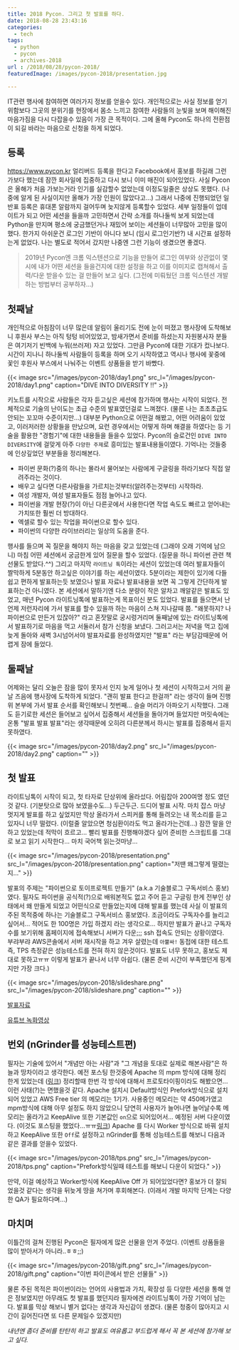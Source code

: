 ```yaml
---
title: 2018 Pycon. 그리고 첫 발표를 하다.
date: 2018-08-28 23:43:16
categories:
  - tech
tags: 
  - python
  - pycon
  - archives-2018
url : /2018/08/28/pycon-2018/
featuredImage: /images/pycon-2018/presentation.jpg

---
```

IT관련 행사에 참여하면 여러가지 정보를 얻을수 있다. 개인적으로는 사실 정보를 얻기 위함보다 그곳의  분위기를 현장에서 몸소 느끼고 참여한 사람들의 눈빛을 보며 해이해진 마음가짐을 다시 다잡을수 있음이 가장 큰 목적이다. 그에 올해 Pycon도 하나의 전환점이 되길 바라는 마음으로 신청을 하게 되었다. 
<!-- more -->

## 등록
https://www.pycon.kr
얼리버드 등록을 한다고 Facebook에서 홍보를 하길래 그런가보다 했는데 잠깐 회사일에 집중하고 다시 보니 이미 매진이 되어있었다. 사실 Pycon 은 올해가 처음 가보는거라 인기를 실감할수 없었는데 이정도일줄은 상상도 못했다. (나중에 알게 된 사실이지만 올해가 가장 인원이 많았다고...) 그래서 나중에 진행되었던 일반표 등록은 휴대폰 알람까지 걸어두며 늦지않게 등록할수 있었다. 세부 일정들이 업데이트가 되고 어떤 세션을 들을까 고민하면서 간략 소개를 하나둘씩 보게 되었는데 Python을 만지며 평소에 궁금했던거나 재밌어 보이는 세션들이 너무많아 고민을 많이 했다. 한가지 아쉬운건 로그인 기반이 아니다 보니 (임시 로그인기반?) 내 시간표 설정하는게 없었다. 나는 별도로 적어서 갔지만 나중엔 그런 기능이 생겼으면 좋겠다. 

> 2019년 Pycon엔 크롬 익스텐션으로 기능을 만들어 로그인 여부와 상관없이 몇시에 내가 어떤 세션을 들을건지에 대한 설정을 하고 이를 이미지로 캡쳐해서 출력/다운 받을수 있는 걸 만들어 보고 싶다. (그전에 미뤄뒀던 크롬 익스텐션 개발하는 방법부터 공부하자...)

## 첫째날
개인적으로 아침잠이 너무 많은데 알림이 울리기도 전에 눈이 떠졌고 행사장에 도착해보니 후원사 부스는 아직 텅텅 비어있었고, 밤새가면서 준비를 하셨는지 자원봉사자 분들은 여기저기 빈백에 누워(쓰러져) 자고 있었다. 그만큼 Pycon에 대한 기대가 컸나보다. 시간이 지나니 하나둘씩 사람들이 등록을 하며 오기 시작하였고 역시나 행사에 꽃중에 꽃인 후원사 부스에서 나눠주는 이벤트 상품들을 받기 바빴다. 

{{< image src="/images/pycon-2018/day1.png" src_l="/images/pycon-2018/day1.png" caption="DIVE INTO DIVERSITY !!" >}}

키노트를 시작으로 사람들은 각자 듣고싶은 세션에 참가하며 행사는 시작이 되었다. 전체적으로 기술의 난이도는 초급 수준의 발표였던걸로 느껴졌다. (물론 나는 초초초급도 안되는 꼬꼬마 수준이지만...) 대부분 Python으로 어떤걸 해봤고, 어떤 어려움이 있었고, 이러저러한 상황들을 만났으며, 요런 경우에서는 어떻게 하며 해결을 하였다는 등 기술을 활용한 "경험기"에 대한 내용들을 들을수 있었다.
Pycon의 슬로건인 `DIVE INTO DIVERSITY`에 걸맞게 아주 `다양한 주제`로 흥미있는 발표내용들이였다. 기억나는 것들중에 인상깊었던 부분들을 정리해본다.
- 파이썬 문화(?)중의 하나는 몰라서 물어보는 사람에게 구글링을 하라기보다 직접 알려주라는 것이다.
- 배우고 싶다면 다른사람들을 가르치는것부터(알려주는것부터) 시작하라.
- 여성 개발자, 여성 발표자들도 점점 늘어나고 있다.
- 파이썬을 개발 현장(?)이 아닌 다른곳에서 사용한다면 작업 속도도 빠르고 얻어내는 가치또한 훨씬 더 방대하다.
- 엑셀로 할수 있는 작업을 파이썬으로 할수 있다. 
- 파이썬의 다양한 라이브러리는 일상의 도움을 준다.

행사를 들으며 꼭 질문을 해야지 하는 마음을 갖고 있었는데 (그래야 오래 기억에 남으니) 마침 어떤 세션에서 궁금한게 있어 질문을 할수 있었다. (질문을 하니 파이썬 관련 책 선물도 받았다.^^)
그리고 마지막 `라이트닝 톡`이라는 세션이 있었는데 여러 발표자들이 짤막하게 5분동안 하고싶은 이야기를 하는 세션이였다. 5분이라는 제한이 있기에 다들 쉽고 편하게 발표하는듯 보였으나 발표 자료나 발표내용을 보면 꼭 그렇게 간단하게 발표하는건 아니였다. 본 세션에서 말하기엔 다소 분량이 작은 알차고 깨알같은 발표도 있었고, 매년 Pycon 라이트닝톡에 발표하는게 목표이신 분도 있었다. 
발표를 들으면서 난 언제 저런자리에 가서 발표를 할수 있을까 하는 마음이 스쳐 지나갈때 쯤. "왜못하지? 나 파이썬으로 만든거 있잖아?" 라고 혼잣말로 궁시렁거리며 둘째날에 있는 라이트닝톡에서 발표하기로 마음을 먹고 서둘러서 참가 신청을 보냈다. 그러고서는 저녁을 먹고 집에 늦게 돌아와 새벽 3시넘어서야 발표자료를 완성하였지만 "발표" 라는 부담감때문에 어렵게 잠에 들었다.

## 둘째날
어제와는 달리 오늘은 잠을 많이 못자서 인지 늦게 일어나 첫 세션이 시작하고서 거의 끝날 즈음에 행사장에 도착하게 되었다. "괜히 발표 한다고 한걸까" 라는 생각이 들며 진행위 본부에 가서 발표 순서를 확인해보니 첫번째... 슬슬 머리가 아파오기 시작했다. 그래도 듣기로한 세션은 들어보고 싶어서 집중해서 세션들을 돌아가며 들었지만 머릿속에는 온통 "발표 발표 발표"라는 생각때문에 오히려 다른분께서 하시는 발표를 집중해서 듣지 못하였다.

{{< image src="/images/pycon-2018/day2.png" src_l="/images/pycon-2018/day2.png" caption="" >}}

## 첫 발표
라이트닝톡이 시작이 되고, 첫 타자로 단상위에 올라섰다. 어림잡아 200여명 정도 였던것 같다. (기분탓으로 많아 보였을수도...) 두근두근. 드디어 발표 시작. 마치 잡스 마냥 멋지게 발표를 하고 싶었지만 막상 올라가서 스피커를 통해 들려오는 내 목소리를 듣고 있자니 너무 떨렸다. (이럴줄 알았으면 청심환이라도 먹고 올라가는건데...) 잠깐 말을 안하고 있었는데 적막이 흐르고... 빨리 발표를 진행해야겠다 싶어 준비한 스크립트를 그대로 보고 읽기 시작한다... 마치 국어책 읽는것마냥...

{{< image src="/images/pycon-2018/presentation.png" src_l="/images/pycon-2018/presentation.png" caption="저땐 왜그렇게 떨렸는지..." >}}

발표의 주제는 "파이썬으로 토이프로젝트 만들기" (a.k.a 기술블로그 구독서비스 홍보) 였다. 필자도 파이썬을 공식적(?)으로 배워본적도 없고 주어 듣고 구글링 한게 전부인 상태에서 왜 만들게 되었고 어떤식으로 만들었는지에 대해 발표를 했는데 사실 이 발표의 주된 목적중에 하나는 기술블로그 구독서비스 홍보였다. 조금이라도 구독자수를 늘리고 싶어서... 적어도 한 100명은 가입 하겠지 라는 생각으로...
하지만 발표가 끝나고 구독자수를 보기위해 홈페이지에 접속해보니 서버가 다운;;; ssh 접속도 안되는 상황이였다. 부랴부랴 AWS콘솔에서 서버 재시작을 하고 겨우 살렸는데 `아뿔싸!` 동접에 대한 테스트 즉, TPS 측정같은 성능테스트를 전혀 하지 않은것이다. 발표도 너무 못하고, 홍보도 제대로 못하고ㅠㅠ 이렇게 발표가 끝나서 너무 아쉽다. (물론 준비 시간이 부족했던게 핑계지만 가장 크다.)

{{< image src="/images/pycon-2018/slideshare.png" src_l="/images/pycon-2018/slideshare.png" caption="" >}}

[발표자료](https://www.pycon.kr/2018/program/81)

[유튜브 녹화영상](https://www.youtube.com/watch?v=ugm706IAqg0&start=23537)

## 번외 (nGrinder를 성능테스트편)
필자는 기술에 있어서 "개념만 아는 사람"과 "그 개념을 토대로 실제로 해본사람"은 하늘과 땅차이라고 생각한다. 예전 포스팅 한것중에 Apache 의 mpm 방식에 대해 정리한게 있었는데 ([링크](https://taetaetae.github.io/2018/06/27/apache-vs-nginx/)) 정리할때 한번 각 방식에 대해서 프로토타이핑이라도 해봤으면... 이런 사태(?)는 면했을것 같다. Apache 설치시 Default방식인 Prefork방식으로 설치되어 있었고 AWS Free tier 의 메모리는 1기가. 사용중인 메모리는 약 450메가였고 mpm방식에 대해 아무 설정도 하지 않았으니 당연히 사용자가 늘어나면 늘어날수록 메모리는 올라가고 KeepAlive 또한 기본값인 `on`으로 되어있어서... 예정된 서버 다운이였다. (이것도 포스팅을 했었다...ㅠㅠ[링크](https://taetaetae.github.io/2017/08/28/apache-keep-alive/))
Apache 를 다시 Worker 방식으로 바꿔 설치하고 KeepAlive 또한 `Off`로 설정하고 nGrinder를 통해 성능테스트를 해보니 다음과 같은 결과를 얻을수 있었다.

{{< image src="/images/pycon-2018/tps.png" src_l="/images/pycon-2018/tps.png" caption="Prefork방식일때 테스트를 해보니 다운이 되었다." >}}

만약, 이걸 예상하고 Worker방식에 KeepAlive Off 가 되어있었다면? 홍보가 더 잘되었을것 같다는 생각을 뒤늦게 땅을 쳐가며 후회해본다. (이래서 개발 마지막 단계는 다양한 QA가 필요하다며...)

## 마치며
이틀간의 걸쳐 진행된 Pycon은 필자에게 많은 선물을 안겨 주었다. (이벤트 상품들을 많이 받아서가 아니라..ㅎㅎ;;)

{{< image src="/images/pycon-2018/gift.png" src_l="/images/pycon-2018/gift.png" caption="이번 파이콘에서 받은 선물들" >}}

물론 주된 목적은 파이썬이라는 언어의 사용법과 가치, 확장성 등 다양한 세션을 통해 얻은 정보였지만 아무래도 첫 발표를 했던지라 필자에겐 라이트닝톡이 가장 기억이 남는다. 발표를 막상 해보니 별거 없다는 생각과 자신감이 생겼다. (물론 청중이 많아지고 시간이 길어진다면 또 다른 문제일수 있겠지만) 

*내년엔 좀더 준비를 탄탄히 하고 발표도 여유롭고 부드럽게 해서 꼭 본 세션에 참가해 보고 싶다.*